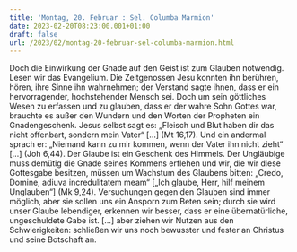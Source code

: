 ```yaml
---
title: 'Montag, 20. Februar : Sel. Columba Marmion'
date: 2023-02-20T08:23:00.001+01:00
draft: false
url: /2023/02/montag-20-februar-sel-columba-marmion.html
---
```


Doch die Einwirkung der Gnade auf den Geist ist zum Glauben notwendig. Lesen wir das Evangelium. Die Zeitgenossen Jesu konnten ihn berühren, hören, ihre Sinne ihn wahrnehmen; der Verstand sagte ihnen, dass er ein hervorragender, hochstehender Mensch sei. Doch um sein göttliches Wesen zu erfassen und zu glauben, dass er der wahre Sohn Gottes war, brauchte es außer den Wundern und den Worten der Propheten ein Gnadengeschenk. Jesus selbst sagt es: „Fleisch und Blut haben dir das nicht offenbart, sondern mein Vater“ \[…\] (Mt 16,17). Und ein andermal sprach er: „Niemand kann zu mir kommen, wenn der Vater ihn nicht zieht“ \[…\] (Joh 6,44). Der Glaube ist ein Geschenk des Himmels. Der Ungläubige muss demütig die Gnade seines Kommens erflehen und wir, die wir diese Gottesgabe besitzen, müssen um Wachstum des Glaubens bitten: „Credo, Domine, adiuva incredulitatem meam“ \[„Ich glaube, Herr, hilf meinem Unglauben“\] (Mk 9,24). Versuchungen gegen den Glauben sind immer möglich, aber sie sollen uns ein Ansporn zum Beten sein; durch sie wird unser Glaube lebendiger, erkennen wir besser, dass er eine übernatürliche, ungeschuldete Gabe ist. \[…\] aber ziehen wir Nutzen aus den Schwierigkeiten: schließen wir uns noch bewusster und fester an Christus und seine Botschaft an.